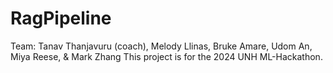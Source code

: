 # RagPipeline
Team: Tanav Thanjavuru (coach), Melody Llinas, Bruke Amare, Udom An, Miya Reese, & Mark Zhang
This project is for the 2024 UNH ML-Hackathon.
